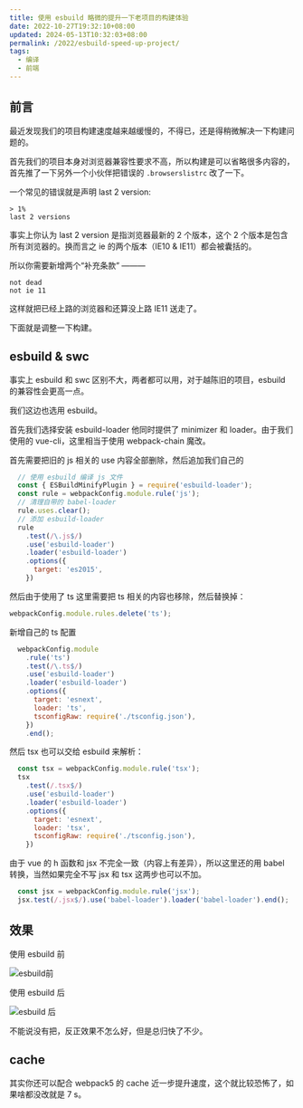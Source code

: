 ```yaml
---
title: 使用 esbuild 略微的提升一下老项目的构建体验
date: 2022-10-27T19:32:10+08:00
updated: 2024-05-13T10:32:03+08:00
permalink: /2022/esbuild-speed-up-project/
tags:
  - 编译
  - 前端
---
```


## 前言

最近发现我们的项目构建速度越来越缓慢的，不得已，还是得稍微解决一下构建问题的。

首先我们的项目本身对浏览器兼容性要求不高，所以构建是可以省略很多内容的，首先推了一下另外一个小伙伴把错误的 `.browserslistrc` 改了一下。

一个常见的错误就是声明 last 2 version:

```
> 1%
last 2 versions
```


事实上你认为 last 2 version 是指浏览器最新的 2 个版本，这个 2 个版本是包含所有浏览器的。换而言之 ie 的两个版本（IE10 & IE11）都会被囊括的。

所以你需要新增两个“补充条款” ———

```
not dead
not ie 11
```

这样就把已经上路的浏览器和还算没上路 IE11 送走了。

下面就是调整一下构建。

<!-- more -->

## esbuild & swc

事实上 esbuild 和 swc 区别不大，两者都可以用，对于越陈旧的项目，esbuild 的兼容性会更高一点。

我们这边也选用 esbuild。

首先我们选择安装 esbuild-loader 他同时提供了 minimizer 和 loader。由于我们使用的 vue-cli，这里相当于使用 webpack-chain 魔改。

首先需要把旧的 js 相关的 use 内容全部删除，然后追加我们自己的

```js
  // 使用 esbuild 编译 js 文件
  const { ESBuildMinifyPlugin } = require('esbuild-loader');
  const rule = webpackConfig.module.rule('js');
  // 清理自带的 babel-loader
  rule.uses.clear();
  // 添加 esbuild-loader
  rule
    .test(/\.js$/)
    .use('esbuild-loader')
    .loader('esbuild-loader')
    .options({
      target: 'es2015',
    })
```

然后由于使用了 ts 这里需要把 ts 相关的内容也移除，然后替换掉：

```ts
webpackConfig.module.rules.delete('ts');
```

新增自己的 ts 配置
```js
  webpackConfig.module
    .rule('ts')
    .test(/\.ts$/)
    .use('esbuild-loader')
    .loader('esbuild-loader')
    .options({
      target: 'esnext',
      loader: 'ts',
      tsconfigRaw: require('./tsconfig.json'),
    })
    .end();
```

然后 tsx 也可以交给 esbuild 来解析：

```js
  const tsx = webpackConfig.module.rule('tsx');
  tsx
    .test(/.tsx$/)
    .use('esbuild-loader')
    .loader('esbuild-loader')
    .options({
      target: 'esnext',
      loader: 'tsx',
      tsconfigRaw: require('./tsconfig.json'),
    })
```

由于 vue 的 h 函数和 jsx 不完全一致（内容上有差异），所以这里还的用 babel 转换，当然如果完全不写 jsx 和 tsx 这两步也可以不加。

```js
  const jsx = webpackConfig.module.rule('jsx');
  jsx.test(/.jsx$/).use('babel-loader').loader('babel-loader').end();
```

##  效果

使用 esbuild 前

![esbuild前](https://cdn.iceprosurface.com/upload/md/20221027192813.png)

使用 esbuild 后

![esbuild 后](https://cdn.iceprosurface.com/upload/md/20221027192755.png)

不能说没有把，反正效果不怎么好，但是总归快了不少。

## cache

其实你还可以配合 webpack5 的 cache 近一步提升速度，这个就比较恐怖了，如果啥都没改就是 7 s。